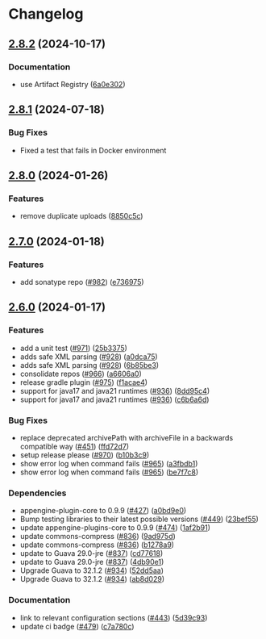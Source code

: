# Changelog

## [2.8.2](https://github.com/GoogleCloudPlatform/appengine-plugins/compare/v2.8.1...v2.8.2) (2024-10-17)


### Documentation

* use Artifact Registry ([6a0e302](https://github.com/GoogleCloudPlatform/appengine-plugins/commit/6a0e3026f0cd073b5088b2dfff45c266e2e15ef4))

## [2.8.1](https://github.com/GoogleCloudPlatform/appengine-plugins/compare/v2.8.0...v2.8.1) (2024-07-18)

### Bug Fixes

* Fixed a test that fails in Docker environment

## [2.8.0](https://github.com/GoogleCloudPlatform/appengine-plugins/compare/v2.7.0...v2.8.0) (2024-01-26)


### Features

* remove duplicate uploads ([8850c5c](https://github.com/GoogleCloudPlatform/appengine-plugins/commit/8850c5c33064fc7a5a55a091ad3cc981877743b5))

## [2.7.0](https://github.com/GoogleCloudPlatform/appengine-plugins/compare/v2.6.0...v2.7.0) (2024-01-18)


### Features

* add sonatype repo ([#982](https://github.com/GoogleCloudPlatform/appengine-plugins/issues/982)) ([e736975](https://github.com/GoogleCloudPlatform/appengine-plugins/commit/e736975a15ad562376598e971178fae103801f1c))

## [2.6.0](https://github.com/GoogleCloudPlatform/appengine-plugins/compare/v2.5.1...v2.6.0) (2024-01-17)


### Features

* add a unit test ([#971](https://github.com/GoogleCloudPlatform/appengine-plugins/issues/971)) ([25b3375](https://github.com/GoogleCloudPlatform/appengine-plugins/commit/25b3375ba008bcae7ed4afc28cc897965a4918b4))
* adds safe XML parsing ([#928](https://github.com/GoogleCloudPlatform/appengine-plugins/issues/928)) ([a0dca75](https://github.com/GoogleCloudPlatform/appengine-plugins/commit/a0dca753a51be8a205bb85347f15d6268e5f1d79))
* adds safe XML parsing ([#928](https://github.com/GoogleCloudPlatform/appengine-plugins/issues/928)) ([6b85be3](https://github.com/GoogleCloudPlatform/appengine-plugins/commit/6b85be3743c4d60492052900ec06341753deaafe))
* consolidate repos ([#966](https://github.com/GoogleCloudPlatform/appengine-plugins/issues/966)) ([a6606a0](https://github.com/GoogleCloudPlatform/appengine-plugins/commit/a6606a0c282be680191e6c66b3f3f662ed182765))
* release gradle plugin ([#975](https://github.com/GoogleCloudPlatform/appengine-plugins/issues/975)) ([f1acae4](https://github.com/GoogleCloudPlatform/appengine-plugins/commit/f1acae4b1817b74fa0806bc2cd932e3ee9d64608))
* support for java17 and java21 runtimes ([#936](https://github.com/GoogleCloudPlatform/appengine-plugins/issues/936)) ([8dd95c4](https://github.com/GoogleCloudPlatform/appengine-plugins/commit/8dd95c403925bd96830aeafae4e724bace34ad85))
* support for java17 and java21 runtimes ([#936](https://github.com/GoogleCloudPlatform/appengine-plugins/issues/936)) ([c6b6a6d](https://github.com/GoogleCloudPlatform/appengine-plugins/commit/c6b6a6d924350f0898e513b390bd4122233f9abf))


### Bug Fixes

* replace deprecated archivePath with archiveFile in a backwards compatible way ([#451](https://github.com/GoogleCloudPlatform/appengine-plugins/issues/451)) ([ffd72d7](https://github.com/GoogleCloudPlatform/appengine-plugins/commit/ffd72d7f615467bb07bb0a1656595802b569fe98))
* setup release please ([#970](https://github.com/GoogleCloudPlatform/appengine-plugins/issues/970)) ([b10b3c9](https://github.com/GoogleCloudPlatform/appengine-plugins/commit/b10b3c9b5e72c5c00e94fee65cc6cafb7fb63be6))
* show error log when command fails ([#965](https://github.com/GoogleCloudPlatform/appengine-plugins/issues/965)) ([a3fbdb1](https://github.com/GoogleCloudPlatform/appengine-plugins/commit/a3fbdb1e947321cbf3b5b231a2636e31bcb59945))
* show error log when command fails ([#965](https://github.com/GoogleCloudPlatform/appengine-plugins/issues/965)) ([be7f7c8](https://github.com/GoogleCloudPlatform/appengine-plugins/commit/be7f7c868f72447abf29db4096a141018e1e9eee))


### Dependencies

* appengine-plugin-core to 0.9.9 ([#427](https://github.com/GoogleCloudPlatform/appengine-plugins/issues/427)) ([a0bd9e0](https://github.com/GoogleCloudPlatform/appengine-plugins/commit/a0bd9e093f41857a4fe4af6a71cc55b15b7a57db))
* Bump testing libraries to their latest possible versions ([#449](https://github.com/GoogleCloudPlatform/appengine-plugins/issues/449)) ([23bef55](https://github.com/GoogleCloudPlatform/appengine-plugins/commit/23bef554ec0afabaabe5ed31ca5fe5124373f98f))
* update appengine-plugins-core to 0.9.9 ([#474](https://github.com/GoogleCloudPlatform/appengine-plugins/issues/474)) ([1af2b91](https://github.com/GoogleCloudPlatform/appengine-plugins/commit/1af2b91e3610e7d95564e1406aa31c185cb70786))
* update commons-compress ([#836](https://github.com/GoogleCloudPlatform/appengine-plugins/issues/836)) ([9ad975d](https://github.com/GoogleCloudPlatform/appengine-plugins/commit/9ad975dbde99b8767b25a168761a50bc634fd9d7))
* update commons-compress ([#836](https://github.com/GoogleCloudPlatform/appengine-plugins/issues/836)) ([b1278a9](https://github.com/GoogleCloudPlatform/appengine-plugins/commit/b1278a975600c03dcda2c1f51b42a87845ace72c))
* update to Guava 29.0-jre ([#837](https://github.com/GoogleCloudPlatform/appengine-plugins/issues/837)) ([cd77618](https://github.com/GoogleCloudPlatform/appengine-plugins/commit/cd77618d738151f2393f77db8e55bae2e3e0421a))
* update to Guava 29.0-jre ([#837](https://github.com/GoogleCloudPlatform/appengine-plugins/issues/837)) ([4db90e1](https://github.com/GoogleCloudPlatform/appengine-plugins/commit/4db90e1a5b74c2b15cdf7be3335eff0f0b09cf82))
* Upgrade Guava to 32.1.2 ([#934](https://github.com/GoogleCloudPlatform/appengine-plugins/issues/934)) ([52dd5aa](https://github.com/GoogleCloudPlatform/appengine-plugins/commit/52dd5aa5d994b806d8994a6660f3be1532e31a32))
* Upgrade Guava to 32.1.2 ([#934](https://github.com/GoogleCloudPlatform/appengine-plugins/issues/934)) ([ab8d029](https://github.com/GoogleCloudPlatform/appengine-plugins/commit/ab8d0293d636a87bc97c16e4b2f913b93782650e))


### Documentation

* link to relevant configuration sections ([#443](https://github.com/GoogleCloudPlatform/appengine-plugins/issues/443)) ([5d39c93](https://github.com/GoogleCloudPlatform/appengine-plugins/commit/5d39c938234a02b959a3560c45498c24dcbff3d0))
* update ci badge ([#479](https://github.com/GoogleCloudPlatform/appengine-plugins/issues/479)) ([c7a780c](https://github.com/GoogleCloudPlatform/appengine-plugins/commit/c7a780c3fac0efe6803d2d2e6e35c22dc5318c22))
